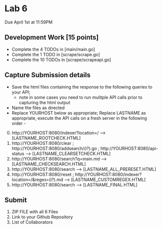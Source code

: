 # Lab 6
Due April 1st at 11:59PM

## Development Work [15 points]
- Complete the 4 TODOs in [main/main.go]
- Complete the 1 TODO in [scrape/scrape.go]
- Complete the 10 TODOs in [scrape/scrapeapi.go]


## Capture Submission details

- Save the html files containing the response to the following queries to your API; 
  - note in some cases you need to run mulitple API calls prior to capturing the html output 
- Name the files as directed
- Replace YOURHOST below as appropriate; Replace LASTNAME as appropriate, execute the API calls on a fresh server in the following order -


0. http://YOURHOST:8080/indexer?location=/  --> [LASTNAME_ROOTCHECK.HTML]
2. http://YOURHOST:8080/clear  ;  http://YOURHOST:8080/addsearch/(i?).go ; http://YOURHOST:8080/api-status  --> [LASTNAME_CLEARSETCHECK.HTML]
3. http://YOURHOST:8080/search?q=main.md --> [LASTNAME_CHECKSEARCH.HTML]
4. http://YOURHOST:8080/search  --> [LASTNAME_ALL_PRERESET.HTML]
5. http://YOURHOST:8080/reset  ; http://YOURHOST:8080/indexer?location=/&regex=(i?).md --> [LASTNAME_CUSTOMREGEX.HTML]
6. http://YOURHOST:8080/search --> [LASTNAME_FINAL.HTML]

## Submit 
1. ZIP FILE with all 6 Files
2. Link to your Github Repository
3. List of Collaborators